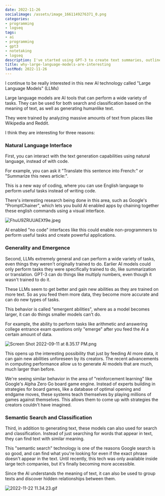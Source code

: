 ```yaml
---
date: 2022-11-26
socialimage: /assets/image_1661149276371_0.png
categories:
- programming
- logseq
tags:
- ai
- programming
- gpt3
- notetaking
- logseq
description: I've started using GPT-3 to create text summaries, outlines and perform many other AI-powered tasks directly within the Logseq notetaking app using a new plugin I developed.
title: why-large-language-models-are-interesting
lastMod: 2022-11-26
---
```



I continue to be really interested in this new AI technology called "Large Language Models" (LLMs)

Large language models are AI tools that can perform a wide variety of tasks. They can be used for both search and classification based on the meaning of text, as well as generating humanlike text.

They were trained by analyzing massive amounts of text from places like Wikipedia and Reddit.

I think they are interesting for three reasons:

### Natural Language Interface

First, you can interact with the text generation capabilities using natural language, instead of with code.

For example, you can ask it "Translate this sentence into French:" or "Summarize this news article:".

This is a new way of coding, where you can use English language to perform useful tasks instead of writing code.

There's interesting research being done in this area, such as Google's "PromptChainer", which lets you build AI enabled apps by chaining together these english commands using a visual interface.

![FhuU9ZRUUAEXf9e.jpeg](/assets/fhuu9zruuaexf9e_1669150904874_0.jpeg)

AI enabled "no code" interfaces like this could enable non-programmers to perform useful tasks and create powerful applications.

### Generality and Emergence

Second, LLMs extremely general and can perform a wide variety of tasks, even things they weren't originally trained to do. Earlier AI models could only perform tasks they were specifically trained to do, like summarization or translation. GPT-3 can do things like multiply numbers, even though it wasn't trained to do it.

These LLMs seem to get better and gain new abilities as they are trained on more text. So as you feed them more data, they become more accurate and can do new types of tasks.

This behavior is called "emergent abilities", where as a model becomes larger, it can do things smaller models can't do.

For example, the ability to perform tasks like arithmetic and answering college entrance exam questions only "emerge" after you feed the AI a certain amount of data.

![Screen Shot 2022-09-11 at 8.35.17 PM.png](/assets/screen_shot_2022-09-11_at_8.35.17_pm_1668815306606_0.png)

This opens up the interesting possibility that just by feeding AI more data, it can gain new  abilities unforeseen by its creators. The recent advancements in computing performance allow us to generate AI models that are much, much larger than before.

We're seeing similar behavior in the area of "reinforcement learning" like Google's Alpha Zero Go board game engine. Instead of experts building in strategies for board games, like a database of optimal opening and endgame moves, these systems teach themselves by playing millions of games against themselves. This allows them to come up with strategies the creators couldn't have imagined.

### Semantic Search and Classification

Third, in addition to generating text, these models can also used for search and classification. Instead of just searching for words that appear in text, they can find text with similar meaning.

This "semantic search" technology is one of the reasons Google search is so good, and can find what you're looking for even if the exact phrase doesn't appear in the text. Until recently, this tech was only available inside large tech companies, but it's finally becoming more accessible.

Since the AI understands the meaning of text, it can also be used to group texts and discover hidden relationships between them.

![2022-11-22 11.34.23.gif](/assets/2022-11-22_11.34.23_1669154173223_0.gif)




